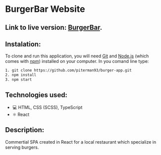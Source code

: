 # BurgerBar Website

## Link to live version: [BurgerBar](https://sad-johnson-66eaa6.netlify.app).

## Instalation:

To clone and run this application, you will need [Git](https://git-scm.com/) and [Node.js](https://nodejs.org/en/) (which comes with [npm](https://www.npmjs.com/)) installed on your computer. In you comand line type: 

```bash 
1. git clone https://github.com/piterman93/burger-app.git
2. npm install
3. npm start
```

## Technologies used:

* 💻 HTML, CSS (SCSS), TypeScript
* ⚛️ React


## Description:

Commertial SPA created in React for a local restaurant which specialize in serving burgers.
